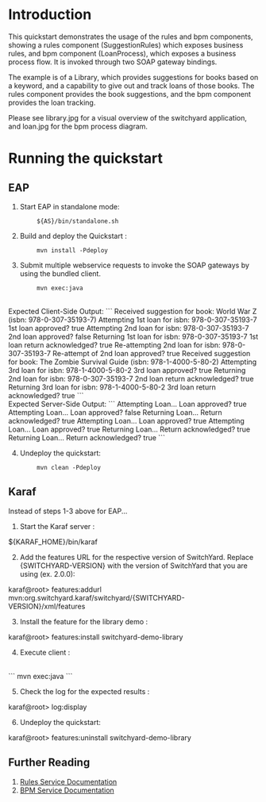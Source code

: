 Introduction
============
This quickstart demonstrates the usage of the rules and bpm components,
showing a rules component (SuggestionRules) which exposes business rules,
and bpm component (LoanProcess), which exposes a business process flow.
It is invoked through two SOAP gateway bindings.

The example is of a Library, which provides suggestions for books based on
a keyword, and a capability to give out and track loans of those books. The
rules component provides the book suggestions, and the bpm component provides
the loan tracking.

Please see library.jpg for a visual overview of the switchyard application,
and loan.jpg for the bpm process diagram.


Running the quickstart
======================

EAP
----------
1. Start EAP in standalone mode:
```
        ${AS}/bin/standalone.sh
```

2. Build and deploy the Quickstart : 
```
        mvn install -Pdeploy
```

3. Submit multiple webservice requests to invoke the SOAP gateways by using the bundled client.
```
        mvn exec:java
```

<br/>
Expected Client-Side Output:
```
Received suggestion for book: World War Z (isbn: 978-0-307-35193-7)
Attempting 1st loan for isbn: 978-0-307-35193-7
1st loan approved? true
Attempting 2nd loan for isbn: 978-0-307-35193-7
2nd loan approved? false
Returning 1st loan for isbn: 978-0-307-35193-7
1st loan return acknowledged? true
Re-attempting 2nd loan for isbn: 978-0-307-35193-7
Re-attempt of 2nd loan approved? true
Received suggestion for book: The Zombie Survival Guide (isbn: 978-1-4000-5-80-2)
Attempting 3rd loan for isbn: 978-1-4000-5-80-2
3rd loan approved? true
Returning 2nd loan for isbn: 978-0-307-35193-7
2nd loan return acknowledged? true
Returning 3rd loan for isbn: 978-1-4000-5-80-2
3rd loan return acknowledged? true
```

<br/>
Expected Server-Side Output:
```
Attempting Loan...
Loan approved? true
Attempting Loan...
Loan approved? false
Returning Loan...
Return acknowledged? true
Attempting Loan...
Loan approved? true
Attempting Loan...
Loan approved? true
Returning Loan...
Return acknowledged? true
Returning Loan...
Return acknowledged? true
```

4. Undeploy the quickstart:
```
        mvn clean -Pdeploy
```

Karaf
-----
Instead of steps 1-3 above for EAP...

1. Start the Karaf server :

${KARAF_HOME}/bin/karaf

2. Add the features URL for the respective version of SwitchYard.   Replace {SWITCHYARD-VERSION}
with the version of SwitchYard that you are using (ex. 2.0.0):

karaf@root> features:addurl mvn:org.switchyard.karaf/switchyard/{SWITCHYARD-VERSION}/xml/features

3. Install the feature for the library demo :

karaf@root> features:install switchyard-demo-library 

4. Execute client :
<br/>
```
mvn exec:java
```
<br/>

5. Check the log for the expected results :

karaf@root> log:display

6. Undeploy the quickstart:

karaf@root> features:uninstall switchyard-demo-library


## Further Reading

1. [Rules Service Documentation](https://docs.jboss.org/author/display/SWITCHYARD/Rules)
2. [BPM Service Documentation](https://docs.jboss.org/author/display/SWITCHYARD/BPM)

